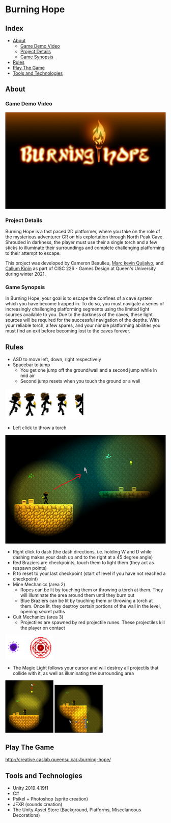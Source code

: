 # Burning Hope

## Index
- <a href="#about">About</a>
  - <a href="#game-demo-video">Game Demo Video</a>
  - <a href="#project-details">Project Details</a>
  - <a href="#game-synopsis">Game Synopsis</a>
- <a href="#rules">Rules</a>
- <a href="#play-the-game">Play The Game</a>
- <a href="#tools-and-technologies">Tools and Technologies</a>

## About
### Game Demo Video
[![Demo Video](https://github.com/Cameron-Beaulieu/Burning-Hope/blob/main/Assets/Sprites/Menu/background.png)](https://www.youtube.com/watch?v=f-EmctvfsOE)
### Project Details
Burning Hope is a fast paced 2D platformer, where you take on the role of the mysterious adventurer GR on his explortation through North Peak Cave. Shrouded in darkness, the player must use their a single torch and a few sticks to illuminate their surroundings and complete challenging platforming to their attempt to escape. 

This project was developed by Cameron Beaulieu, [Marc kevin Quijalvo](https://github.com/mkevinq), and [Callum Kipin](https://github.com/c-kip) as part of CISC 226 - Games Design at Queen's University during winter 2021.
### Game Synopsis
In Burning Hope, your goal is to escape the confines of a cave system which you have become trapped in. To do so, you must navigate a series of increasingly challenging platforming segments using the limited light sources available to you. Due to the darkness of the caves, these light sources will be required for the successful navigation of the depths. With your reliable torch, a few spares, and your nimble platforming abilities you must find an exit before becoming lost to the caves forever.


## Rules
- ASD to move left, down, right respectively
- Spacebar to jump
  - You get one jump off the ground/wall and a second jump while in mid air
  - Second jump resets when you touch the ground or a wall
<img src="https://github.com/Cameron-Beaulieu/Burning-Hope/blob/main/GameImages/Burning%20Hope%20Player%20Spirte.png" />

- Left click to throw a torch
<img src="https://github.com/Cameron-Beaulieu/Burning-Hope/blob/main/GameImages/Burning%20Hope%20Torch%20Throw.png" />

- Right click to dash (the dash directions, i.e. holding W and D while dashing makes your dash up and to the right at a 45 degree angle)
- Red Braziers are checkpoints, touch them to light them (they act as respawn points)
- R to reset to your last checkpoint (start of level if you have not reached a checkpoint)
- Mine Mechanics (area 2)
  - Ropes can be lit by touching them or throwing a torch at them. They will illuminate the area around them until they burn out
  - Blue Braziers can be lit by touching them or throwing a torch at them. Once lit, they destroy certain portions of the wall in the level, opening secret paths
- Cult Mechanics (area 3)
  - Projectiles are spawned by red projectile runes. These projectiles kill the player on contact
<img src="https://github.com/Cameron-Beaulieu/Burning-Hope/blob/main/GameImages/Burning%20Hope%20Projectile%20Spirtes.png" />

  - The Magic Light follows your cursor and will destroy all projectils that collide with it, as well as illuminating the surrounding area
<div display = "inline-block">
<img src="https://github.com/Cameron-Beaulieu/Burning-Hope/blob/main/GameImages/Burning%20Hope%20Magic%20Torch%201.png" width = 30%/>
<img src="https://github.com/Cameron-Beaulieu/Burning-Hope/blob/main/GameImages/Burning%20Hope%20Magic%20Torch%202.png" width = 30% />
</div>

## Play The Game
http://creative.caslab.queensu.ca/~burning-hope/

## Tools and Technologies
- Unity 2019.4.19f1
- C#
- Psikel + Photoshop (sprite creation)
- JFXR (sounds creation)
- The Unity Asset Store (Background, Platforms, Miscelaneous Decorations)
